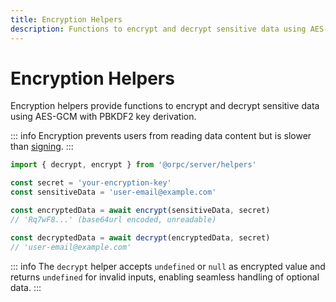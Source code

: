 ```yaml
---
title: Encryption Helpers
description: Functions to encrypt and decrypt sensitive data using AES-GCM.
---
```


# Encryption Helpers

Encryption helpers provide functions to encrypt and decrypt sensitive data using AES-GCM with PBKDF2 key derivation.

::: info
Encryption prevents users from reading data content but is slower than [signing](/docs/helpers/signing).
:::

```ts twoslash
import { decrypt, encrypt } from '@orpc/server/helpers'

const secret = 'your-encryption-key'
const sensitiveData = 'user-email@example.com'

const encryptedData = await encrypt(sensitiveData, secret)
// 'Rq7wF8...' (base64url encoded, unreadable)

const decryptedData = await decrypt(encryptedData, secret)
// 'user-email@example.com'
```

::: info
The `decrypt` helper accepts `undefined` or `null` as encrypted value and returns `undefined` for invalid inputs, enabling seamless handling of optional data.
:::

